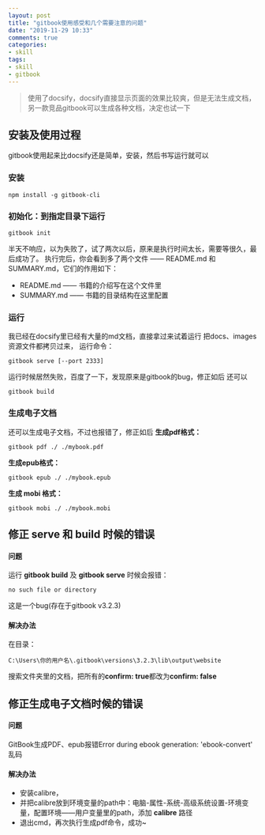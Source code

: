 ```yaml
---
layout: post
title: "gitbook使用感受和几个需要注意的问题"
date: "2019-11-29 10:33"
comments: true
categories:
- skill
tags:
- skill
- gitbook
---
```


> 使用了docsify，docsify直接显示页面的效果比较爽，但是无法生成文档，另一款竞品gitbook可以生成各种文档，决定也试一下

## 安装及使用过程
gitbook使用起来比docsify还是简单，安装，然后书写运行就可以
### 安装
```
npm install -g gitbook-cli
```

### 初始化：到指定目录下运行
```
gitbook init
```
半天不响应，以为失败了，试了两次以后，原来是执行时间太长，需要等很久，最后成功了。
执行完后，你会看到多了两个文件 —— README.md 和 SUMMARY.md，它们的作用如下：
- README.md —— 书籍的介绍写在这个文件里
- SUMMARY.md —— 书籍的目录结构在这里配置

### 运行
我已经在docsify里已经有大量的md文档，直接拿过来试着运行
把docs、images资源文件都拷贝过来，
运行命令：
```
gitbook serve [--port 2333]
```
运行时候居然失败，百度了一下，发现原来是gitbook的bug，修正如后
还可以
```
gitbook build
```

### 生成电子文档
还可以生成电子文档，不过也报错了，修正如后
**生成pdf格式：**
```
gitbook pdf ./ ./mybook.pdf
```
**生成epub格式：**
```
gitbook epub ./ ./mybook.epub
```
**生成 mobi 格式：**
```
gitbook mobi ./ ./mybook.mobi
```

## 修正 serve 和 build 时候的错误
#### 问题
运行 **gitbook build** 及 **gitbook serve** 时候会报错：
```
no such file or directory
```
这是一个bug(存在于gitbook v3.2.3)

#### 解决办法
在目录：
```
C:\Users\你的用户名\.gitbook\versions\3.2.3\lib\output\website
```
搜索文件夹里的文档，把所有的**confirm: true**都改为**confirm: false**

## 修正生成电子文档时候的错误
#### 问题
GitBook生成PDF、epub报错Error during ebook generation: 'ebook-convert' 乱码

#### 解决办法
- 安装calibre，
- 并把calibre放到环境变量的path中：电脑-属性-系统-高级系统设置-环境变量，配置环境——用户变量里的path，添加 **calibre** 路径
- 退出cmd，再次执行生成pdf命令，成功~


